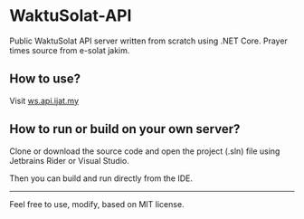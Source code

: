 # WaktuSolat-API
Public WaktuSolat API server written from scratch using .NET Core. Prayer times source from e-solat jakim.

## How to use?

Visit [ws.api.ijat.my](https://ws.api.ijat.my)

## How to run or build on your own server?

Clone or download the source code and open the project (.sln) file using Jetbrains Rider or Visual Studio.

Then you can build and run directly from the IDE.

---

Feel free to use, modify, based on MIT license.
